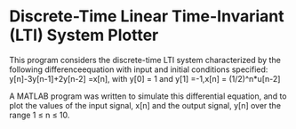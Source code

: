 # Discrete-Time Linear Time-Invariant (LTI) System Plotter

This program considers the discrete-time LTI system characterized by the following differenceequation with input and initial conditions specified:
y[n]-3y[n-1]+2y[n-2] =x[n], with y[0] = 1 and y[1] =-1,x[n] = (1/2)^n*u[n-2]

A MATLAB program was written to simulate this differential equation, and to  plot the values of the input signal, x[n] and the output signal, y[n] over the range 1 ≤ n ≤ 10.
